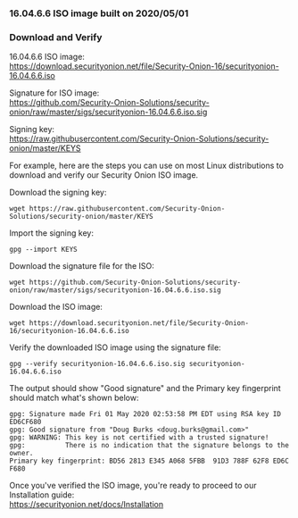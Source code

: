 ### 16.04.6.6 ISO image built on 2020/05/01

### Download and Verify

16.04.6.6 ISO image:  
https://download.securityonion.net/file/Security-Onion-16/securityonion-16.04.6.6.iso

Signature for ISO image:  
https://github.com/Security-Onion-Solutions/security-onion/raw/master/sigs/securityonion-16.04.6.6.iso.sig  

Signing key:  
https://raw.githubusercontent.com/Security-Onion-Solutions/security-onion/master/KEYS  

For example, here are the steps you can use on most Linux distributions to download and verify our Security Onion ISO image.

Download the signing key:  
```
wget https://raw.githubusercontent.com/Security-Onion-Solutions/security-onion/master/KEYS
```

Import the signing key:  
```
gpg --import KEYS
```

Download the signature file for the ISO:  
```
wget https://github.com/Security-Onion-Solutions/security-onion/raw/master/sigs/securityonion-16.04.6.6.iso.sig
```

Download the ISO image:  
```
wget https://download.securityonion.net/file/Security-Onion-16/securityonion-16.04.6.6.iso
```

Verify the downloaded ISO image using the signature file:  
```
gpg --verify securityonion-16.04.6.6.iso.sig securityonion-16.04.6.6.iso
```

The output should show "Good signature" and the Primary key fingerprint should match what's shown below:
```
gpg: Signature made Fri 01 May 2020 02:53:58 PM EDT using RSA key ID ED6CF680
gpg: Good signature from "Doug Burks <doug.burks@gmail.com>"
gpg: WARNING: This key is not certified with a trusted signature!
gpg:          There is no indication that the signature belongs to the owner.
Primary key fingerprint: BD56 2813 E345 A068 5FBB  91D3 788F 62F8 ED6C F680
```

Once you've verified the ISO image, you're ready to proceed to our Installation guide:  
https://securityonion.net/docs/Installation

